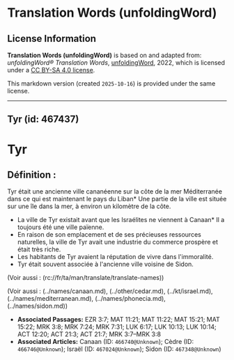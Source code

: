 # Translation Words (unfoldingWord)

## License Information

**Translation Words (unfoldingWord)** is based on and adapted from: _unfoldingWord® Translation Words_, [unfoldingWord](https://unfoldingword.org/utw), 2022, which is licensed under a [CC BY-SA 4.0 license](https://creativecommons.org/licenses/by-sa/4.0/legalcode.en).

This markdown version (created `2025-10-16`) is provided under the same license.



--------------------------------

## Tyr (id: 467437)

Tyr
===

Définition :
------------

Tyr était une ancienne ville cananéenne sur la côte de la mer Méditerranée dans ce qui est maintenant le pays du Liban\* Une partie de la ville est située sur une île dans la mer, à environ un kilomètre de la côte.

* La ville de Tyr existait avant que les Israélites ne viennent à Canaan\* Il a toujours été une ville païenne.
* En raison de son emplacement et de ses précieuses ressources naturelles, la ville de Tyr avait une industrie du commerce prospère et était très riche.
* Les habitants de Tyr avaient la réputation de vivre dans l'immoralité.
* Tyr était souvent associée à l'ancienne ville voisine de Sidon.

(Voir aussi : (rc://fr/ta/man/translate/translate\-names))

(Voir aussi : (../names/canaan.md), (../other/cedar.md), (../kt/israel.md), (../names/mediterranean.md), (../names/phonecia.md), (../names/sidon.md))

* **Associated Passages:** EZR 3:7; MAT 11:21; MAT 11:22; MAT 15:21; MAT 15:22; MRK 3:8; MRK 7:24; MRK 7:31; LUK 6:17; LUK 10:13; LUK 10:14; ACT 12:20; ACT 21:3; ACT 21:7; MRK 3:7–MRK 3:8
* **Associated Articles:** Canaan (ID: `466740@Unknown`); Cèdre (ID: `466746@Unknown`); Israël (ID: `467024@Unknown`); Sidon (ID: `467348@Unknown`)

